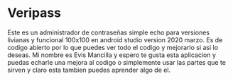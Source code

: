 # Veripass
Este es un administrador de contraseñas simple echo para versiones livianas y funcional 100x100 en android studio version 2020 marzo. Es de codigo abierto por lo que puedes ver todo el codigo y mejorarlo si asi lo deseas. Mi nombre es Evis Mancilla y espero te gusta esta aplicacion y puedas echarle una mejora al codigo o simplemente usar las partes que te sirven y claro esta tambien puedes aprender algo de el.

